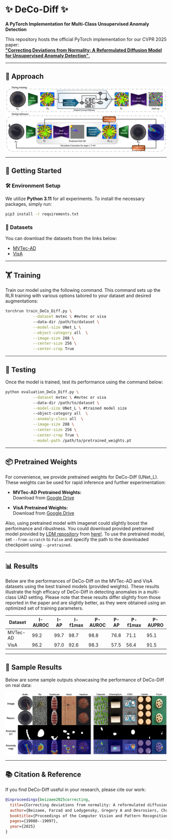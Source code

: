

# ✨ DeCo-Diff ✨
**A PyTorch Implementation for Multi-Class Unsupervised Anomaly Detection**

This repository hosts the official PyTorch implementation for our CVPR 2025 paper:  
[**"Correcting Deviations from Normality: A Reformulated Diffusion Model for Unsupervised Anomaly Detection"**.](https://openaccess.thecvf.com/content/CVPR2025/papers/Beizaee_Correcting_Deviations_from_Normality_A_Reformulated_Diffusion_Model_for_Multi-Class_CVPR_2025_paper.pdf)

---

## 🎨 Approach


![DeCo-Diff](./assets/DeCo-for-UAD.png)

---

## 🚀 Getting Started

### 🛠️ Environment Setup

We utilize **Python 3.11** for all experiments. To install the necessary packages, simply run:

```bash
pip3 install -r requirements.txt
```

### 📁 Datasets

You can download the datasets from the links below:
- [MVTec-AD](https://www.mvtec.com/company/research/datasets/mvtec-ad)
- [VisA](https://amazon-visual-anomaly.s3.us-west-2.amazonaws.com/VisA_20220922.tar)


---

## 🏋️ Training

Train our model using the following command. This command sets up the RLR training with various options tailored to your dataset and desired augmentations:

```bash
torchrun train_DeCo_Diff.py \
            --dataset mvtec \ #mvtec or visa
            --data-dir /path/to/dataset \
            --model-size UNet_L \
            --object-category all  \
            --image-size 288 \
            --center-size 256 \
            --center-crop True
```

---

## 🧪 Testing

Once the model is trained, test its performance using the command below:

```bash
python evaluation_DeCo_Diff.py \
            --dataset mvtec \ #mvtec or visa
            --data-dir /path/to/dataset \
            --model-size UNet_L \ #trained model size
            --object-category all  \
            --anomaly-class all  \
            --image-size 288 \
            --center-size 256 \
            --center-crop True \
            --model-path /path/to/pretrained_weights.pt
```
---

## 📦 Pretrained Weights

For convenience, we provide pretrained weights for DeCo-Diff (UNet_L). These weights can be used for rapid inference and further experimentation:

- **MVTec-AD Pretrained Weights:**  
  Download from [Google Drive](https://drive.google.com/file/d/1ZuPD9x_HYyylY2DlCtl0PRi5UZyn0XAL/view?usp=share_link) 
  
- **VisA Pretrained Weights:**  
  Download from [Google Drive](https://drive.google.com/file/d/1bZvzIyuEMWxIo8ZByP9us--OhTTPXYiA/view?usp=sharing) 


Also, using pretrained model with imagenet could slightly boost the performance and ribustness. You could download provided pretrained model provided by [LDM repository](https://github.com/CompVis/latent-diffusion?tab=readme-ov-file) from [here!](https://ommer-lab.com/files/latent-diffusion/cin.zip). 
To use the pretrained model, set `--from-scratch` to `False` and specify the path to the downloaded checkpoint using `--pretrained`.

---

## 📊 Results

Below are the performances of DeCo-Diff on the MVTec-AD and VisA datasets using the best trained models (provided weights). These results illustrate the high efficacy of DeCo-Diff in detecting anomalies in a multi-class UAD setting. Please note that these results differ slightly from those reported in the paper and are slightly better, as they were obtained using an optimized set of training parameters.


|**Dataset**  |I-**AUROC**| I-**AP** |I-**f1max**|P-**AUROC**| P-**AP** |P-**f1max**|P-**AUPRO**|
|-------------|-----------|----------|-----------|-----------|--------|-----------|-----------|
| MVTec-AD   |    99.2    |   99.7   |   98.7    |   98.8    |  76.8  |   71.1    |   95.1    |
| VisA       |    96.2    |   97.0   |   92.6    |   98.3    |  57.5  |   56.4    |   91.5    |

---

## 📸 Sample Results

Below are some sample outputs showcasing the performance of DeCo-Diff on real data:

![DeCo-Diff Samples](./assets/Samples.png)

---

## 📚 Citation & Reference

If you find DeCo-Diff useful in your research, please cite our work:

```bibtex
@inproceedings{beizaee2025correcting,
  title={Correcting deviations from normality: A reformulated diffusion model for multi-class unsupervised anomaly detection},
  author={Beizaee, Farzad and Lodygensky, Gregory A and Desrosiers, Christian and Dolz, Jose},
  booktitle={Proceedings of the Computer Vision and Pattern Recognition Conference},
  pages={19088--19097},
  year={2025}
}
```
